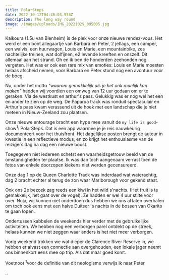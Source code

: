 ```yaml
---
title: PolarSteps
date: 2022-10-12T04:46:03.953Z
description: The long way round
image: /images/uploads/IMG_20221029_095005.jpg
---
```


Kaikoura (1.5u van Blenheim) is de plek voor onze nieuwe rendez-vous. Het werd er een bont allegaartje van Barbara en Peter, 2 jetlags, een camper, een walvis, een huurwagen, Louis en Marie, een mountainbike, zes nachtelijke treinen, wat dolfijnen, e2 levende kreeften en onszelf. Dit allemaal aan het strand. Oh en ik ben de honderden zeehonden nog vergeten. Het was er ook een rare mix van emoties: Louis en Marie moesten helaas afscheid nemen, voor Barbara en Peter stond nog een avontuur voor de boeg.

Nu, onder het motto _*"waarom gemakkelijk als je het ook moelijk kan maken"*_ hadden wij voordien een omweg van 12 uur gedaan om er te geraken. Via de westkust en arthur's pass. Gelukkig was er nog wel het een en ander te zien op de weg.
De Paparoa track was ronduit spectaculair en Arthur's pass kwam verassend uit de hoek met een landschap die je niet meteen in Nieuw-Zeeland zou plaatsen.

Onze nieuwe entourage bracht een hype mee vanuit de `my life is good`-show<sup>1</sup>: PolarSteps. Dat is een app waarmee je je reis nauwkeurig documenteert voor het thuisfront.
Het dagelijkse posten brengt de auteur in kwestie in een reflectieve modus, en zo krijgt het enthousiasme van de reizigers dag na dag een nieuwe boost.

Toegegeven niet iedereen schetst een waarheidsgetrouw beeld van de omstandigheden ter plaatse. Ik was dan toch aangenaam verrast toen de fotos van enkele doorzopen kiekens niet werden gecensureerd.

Onze dag 1 op de Queen Charlotte Track was inderdaad wat waterachtig, dag 2 bracht echter al terug de zon waar Marlborough voor gekend staat.

Ook ons 2e bezoek zag reeds een kiwi in het wild s'nachts. (Het fruit is te gemakkelijk, het gaat over de vogel). Ze hadden er wel 4 uur stilte voor over.
Nuja, wij kunnen niet onderdoen dus hebben we ons al laten overhalen om toch ook eens met een halve Duitser 's nachts in de bossen van Okarito te gaan lopen.

Ondertussen kabbelen de weekends hier verder met de gebruikelijke activiteiten. We hebben nog een verborgen parel ontdekt op de streek, helaas kunnen we niet zeggen waar anders is het niet meer verborgen.

Vorig weekend trokken we wat dieper de Clarence River Reserve in, we hebben er alvast een connectie aan overgehouden, een lokale jager neemt ons binnenkort eens mee op trip. Als dat maar goed komt.

Voetnoot
<sup>1</sup>voor de definitie van dit neologisme verwijs ik naar Peter

..







